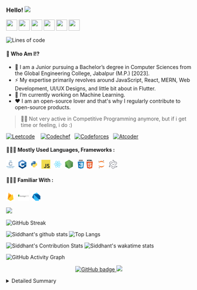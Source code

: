 ### Hello!  <img src="https://github.com/TheDudeThatCode/TheDudeThatCode/blob/master/Assets/Hi.gif" width="29px">


<a href="https://twitter.com/Siddhant_K_code"><img src="https://www.flaticon.com/svg/static/icons/svg/174/174876.svg" width="30" height="30"></a>
<a href="https://www.linkedin.com/in/siddhantkhare24/"><img src="https://www.flaticon.com/svg/static/icons/svg/174/174857.svg" width="30" height="30"></a>
<a href="mailto:Siddhantkhare2694@gmail.com"><img src="https://www.flaticon.com/svg/static/icons/svg/646/646187.svg" width="30" height="30"></a>
<a href="https://www.facebook.com/SIDDHANTKHARE2407/"><img src="https://www.flaticon.com/svg/static/icons/svg/733/733547.svg" width="30" height="30"></a>
<a href="https://t.me/siddhant_khare"><img src="https://www.flaticon.com/svg/static/icons/svg/1532/1532545.svg" width="30" height="30"></a>
<a href="https://www.instagram.com/siddhant_says/"><img src="https://www.flaticon.com/svg/static/icons/svg/174/174855.svg" width="30" height="30" /></a>


![Lines of code](https://img.shields.io/badge/From%20Hello%20World%20I've%20written-4124786%20Lines%20of%20code-blue)

#### 🤔 Who Am I!?

- 🏫 I am a Junior pursuing a Bachelor’s degree in Computer Sciences from the Global Engineering College, Jabalpur (M.P.) [2023].
- ⚡️ My expertise primarily revolves around JavaScript, React, MERN, Web Development, UI/UX Designs, and little bit about in Flutter.
- 🔭 I’m currently working on Machine Learning.
- ♥️ I am an open-source lover and that's why I regularly contribute to open-source products.
> 🐱‍💻 Not very active in Competitive Programming anymore, but if i get time or feeling, i do :)

[![Leetcode](https://img.shields.io/badge/Leetcode-2063-orange)](https://leetcode.com/Siddhant_Khare/)&nbsp;&nbsp;&nbsp;&nbsp;[![Codechef](https://cp-logo.vercel.app/codechef/siddhant_k)](https://www.codechef.com/users/siddhant_k)&nbsp;&nbsp;&nbsp;[![Codeforces](https://cp-logo.vercel.app/codeforces/siddhant_k)](https://codeforces.com/profile/siddhant_k)&nbsp;&nbsp;&nbsp;[![Atcoder](https://cp-logo.vercel.app/atcoder/Siddhant_Khare)](https://atcoder.jp/users/Siddhant_Khare) 
#### 👨🏻‍💻 Mostly Used Languages, Frameworks :

<img height="24" src="https://raw.githubusercontent.com/github/explore/80688e429a7d4ef2fca1e82350fe8e3517d3494d/topics/c/c.png">&nbsp;&nbsp;<img height="24" src="https://raw.githubusercontent.com/github/explore/80688e429a7d4ef2fca1e82350fe8e3517d3494d/topics/cpp/cpp.png">&nbsp;&nbsp;<img height="24" src="https://raw.githubusercontent.com/github/explore/80688e429a7d4ef2fca1e82350fe8e3517d3494d/topics/python/python.png">&nbsp;&nbsp;<img height="24" src="https://raw.githubusercontent.com/github/explore/80688e429a7d4ef2fca1e82350fe8e3517d3494d/topics/javascript/javascript.png">&nbsp;&nbsp;<img height="24" src="https://raw.githubusercontent.com/github/explore/80688e429a7d4ef2fca1e82350fe8e3517d3494d/topics/react/react.png">&nbsp;&nbsp;<img height="24" src="https://raw.githubusercontent.com/github/explore/80688e429a7d4ef2fca1e82350fe8e3517d3494d/topics/nodejs/nodejs.png">&nbsp;&nbsp;<img height="24" src="https://raw.githubusercontent.com/github/explore/80688e429a7d4ef2fca1e82350fe8e3517d3494d/topics/css/css.png"><img height="24" src="https://raw.githubusercontent.com/github/explore/80688e429a7d4ef2fca1e82350fe8e3517d3494d/topics/html/html.png">&nbsp;&nbsp;<img height="24" src="https://raw.githubusercontent.com/github/explore/80688e429a7d4ef2fca1e82350fe8e3517d3494d/topics/jupyter-notebook/jupyter-notebook.png">&nbsp;&nbsp;<img height="24" src="https://raw.githubusercontent.com/github/explore/80688e429a7d4ef2fca1e82350fe8e3517d3494d/topics/electron/electron.png">


#### 👨🏻‍💻 Familiar With :


<img height="24" src="https://raw.githubusercontent.com/github/explore/80688e429a7d4ef2fca1e82350fe8e3517d3494d/topics/firebase/firebase.png">&nbsp;&nbsp;<img height="30" src="https://raw.githubusercontent.com/github/explore/80688e429a7d4ef2fca1e82350fe8e3517d3494d/topics/mongodb/mongodb.png">&nbsp;&nbsp;<img height="24" src="https://raw.githubusercontent.com/github/explore/80688e429a7d4ef2fca1e82350fe8e3517d3494d/topics/dart/dart.png"></code>

<img src="https://github-profile-trophy.vercel.app/?username=Siddhant-K-code&theme=onedark&column=3&margin-w=15&margin-h=15">


![GitHub Streak](https://github-readme-streak-stats.herokuapp.com/?user=Siddhant-K-code&theme=tokyonight)

![Siddhant's github stats](https://github-readme-stats.vercel.app/api?username=Siddhant-K-code&show_icons=true&hide_border=true&theme=tokyonight) 
![Top Langs](https://github-readme-stats.vercel.app/api/top-langs/?username=Siddhant-K-code&layout=compact&theme=tokyonight)

![Siddhant's Contribution Stats](https://github-contribution-stats.vercel.app/api/?username=Siddhant-k-code)
![Siddhant's wakatime stats](https://github-readme-stats.vercel.app/api/wakatime?username=siddhant_k_code&layout=compact)

![GitHub Activity Graph](https://activity-graph.herokuapp.com/graph?username=Siddhant-K-code)  


<p align="center">
<a href="https://github.com/Siddhant-K-code?tab=followers">
    <img src="https://img.shields.io/github/followers/Siddhant-K-code?label=Followers&logo=GitHub&style=for-the-badge" alt="GitHub badge" />
  </a>
  <a href="http://twitter.com/Siddhant_K_code">
    <img src="https://img.shields.io/twitter/follow/Siddhant_K_code?label=Twitter&logo=twitter&style=for-the-badge" />
  </a>
 </p>


<details>
<summary>Detailed Summary</summary>
<br>
    
![Metrics](https://metrics.lecoq.io/Siddhant-K-code?template=classic&activity=1&followup=1&languages=1&lines=1&people=1&activity.limit=5&activity.days=14&activity.filter=all&activity.visibility=all&activity.timestamps=false&languages.colors=github&languages.threshold=0%25&people.limit=28&people.size=28&people.types=followers%2C%20following&people.identicons=false&people.shuffle=false&config.timezone=Asia%2FCalcutta&config.twemoji=true)
    
</details>
